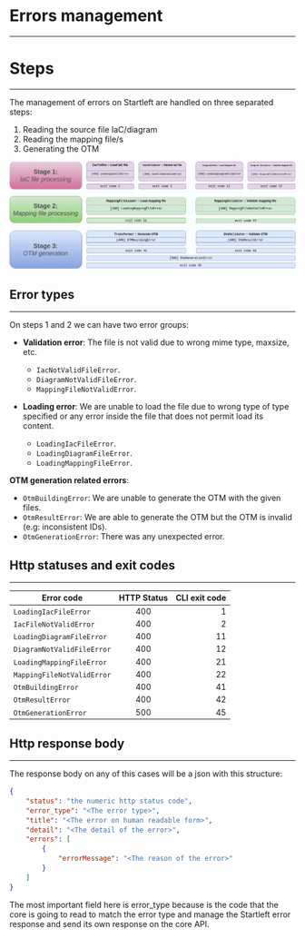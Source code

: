 # Errors management

---

# Steps

---
The management of errors on Startleft  are handled on three separated steps:

1. Reading the source file IaC/diagram
2. Reading the mapping file/s
3. Generating the OTM

<p align="center"><img src="../images/conversion-stages.png"></p>

## Error types

---
On steps 1 and 2 we can have two error groups:

* **Validation error**: The file is not valid due to wrong mime type, maxsize, etc.
  * `IacNotValidFileError`.
  * `DiagramNotValidFileError`.
  * `MappingFileNotValidError`.

* **Loading error**: We are unable to load the file due to wrong type of type specified or any error inside the file that 
does not permit load its content.
  * `LoadingIacFileError`.
  * `LoadingDiagramFileError`.
  * `LoadingMappingFileError`.

**OTM generation related errors**:
  * `OtmBuildingError`: We are unable to generate the OTM with the given files.
  * `OtmResultError`: We are able to generate the OTM but the OTM is invalid (e.g: inconsistent IDs).
  * `OtmGenerationError`: There was any unexpected error.

## Http statuses and exit codes

---

| Error code                 | HTTP Status | CLI exit code |
|----------------------------|:-----------:|--------------:|
| `LoadingIacFileError`      |     400     |             1 |
| `IacFileNotValidError`     |     400     |             2 |
| `LoadingDiagramFileError`  |     400     |            11 |
| `DiagramNotValidFileError` |     400     |            12 |
| `LoadingMappingFileError`  |     400     |            21 |
| `MappingFileNotValidError` |     400     |            22 |
| `OtmBuildingError`         |     400     |            41 |
| `OtmResultError`           |     400     |            42 |
| `OtmGenerationError`       |     500     |            45 |


## Http response body

---
The response body on any of this cases will be a json with this structure:
```json
{
    "status": "the numeric http status code",
    "error_type": "<The error type>",
    "title": "<The error on human readable form>",
    "detail": "<The detail of the error>",
    "errors": [
        {
            "errorMessage": "<The reason of the error>"
        }
    ]
}
```

The most important field here is error_type because is the code that the core is going to read to match the error type 
and manage the Startleft error response and send its own response on the core API.